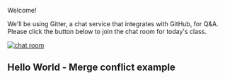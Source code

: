 Welcome!

We'll be using Gitter, a chat service that integrates with GitHub, for Q&A. Please click the button below to join the chat room for today's class.

[![chat room](https://badges.gitter.im/githubteacher/fluffy-octo-guacamole.svg)](https://gitter.im/githubteacher/fluffy-octo-guacamole?utm_source=badge&utm_medium=badge&utm_campaign=pr-badge&utm_content=badge)

## Hello World - Merge conflict example
